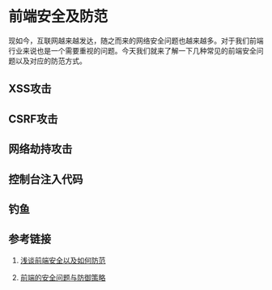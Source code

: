 # 前端安全及防范

现如今，互联网越来越发达，随之而来的网络安全问题也越来越多。对于我们前端行业来说也是一个需要重视的问题。今天我们就来了解一下几种常见的前端安全问题以及对应的防范方式。

## XSS攻击

## CSRF攻击

## 网络劫持攻击

## 控制台注入代码

## 钓鱼


## 参考链接

1. [浅谈前端安全以及如何防范](https://baijiahao.baidu.com/s?id=1591810438484253300&wfr=spider&for=pc)

2. [前端的安全问题与防御策略](https://juejin.im/post/5cd373bee51d456e671c7e70)